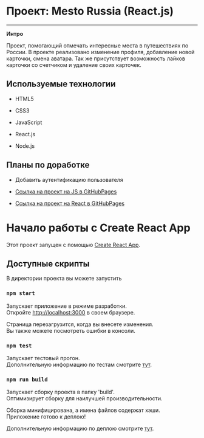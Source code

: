 # Проект: Mesto Russia (React.js)

---

**Интро**

Проект, помогающий отмечать интересные места в путешествиях по России. В проекте реализовано изменение профиля, добавление новой карточки, смена аватара. Так же присутствует возможность лайков карточки со счетчиком и удаление своих карточек.

## Используемые технологии

* HTML5

* CSS3

* JavaScript

* React.js

* Node.js

**Планы по доработке**
---
* Добавить аутентификацию пользователя

* [Ссылка на проект на JS в GitHubPages](https://vlovchinnikov21.github.io/mesto/)
* [Ссылка на проект на React в GitHubPages](https://vlovchinnikov21.github.io/mesto-react/)

# Начало работы с Create React App

Этот проект запущен с помощью [Create React App](https://github.com/facebook/create-react-app).

## Доступные скрипты

В директории проекта вы можете запустить

### `npm start`

Запускает приложение в режиме разработки.\
Откройте [http://localhost:3000](http://localhost:3000) в своем браузере.

Страница перезагрузится, когда вы внесете изменения.\
Вы также можете посмотреть ошибки в консоли.

### `npm test`

Запускает тестовый прогон.\
Дополнительную информацию по тестам смотрите [тут](https://facebook.github.io/create-react-app/docs/running-tests).

### `npm run build`

Запускает сборку проекта в папку 'build'.\
Оптимизирует сборку для наилучшей производительности.

Сборка минифицирована, а имена файлов содержат хэши.\
Приложение готово к деплою!

Дополнительную информацию по деплою смотрите [тут](https://facebook.github.io/create-react-app/docs/deployment).



